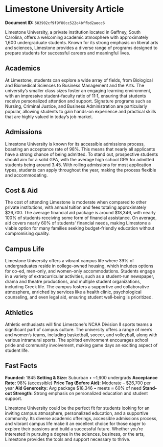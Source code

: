 # Limestone University Article

**Document ID:** `503902cf9f9f80cc522c4bffbd2aecc6`

Limestone University, a private institution located in Gaffney, South Carolina, offers a welcoming academic atmosphere with approximately 1,600 undergraduate students. Known for its strong emphasis on liberal arts and sciences, Limestone provides a diverse range of programs designed to prepare students for successful careers and meaningful lives.

## Academics
At Limestone, students can explore a wide array of fields, from Biological and Biomedical Sciences to Business Management and the Arts. The university’s smaller class sizes foster an engaging learning environment, with an impressive student-faculty ratio of 11:1, ensuring that students receive personalized attention and support. Signature programs such as Nursing, Criminal Justice, and Business Administration are particularly popular, allowing students to gain hands-on experience and practical skills that are highly valued in today’s job market.

## Admissions
Limestone University is known for its accessible admissions process, boasting an acceptance rate of 98%. This means that nearly all applicants have a strong chance of being admitted. To stand out, prospective students should aim for a solid GPA, with the average high school GPA for admitted students being around 3.45. With rolling admissions for most application types, students can apply throughout the year, making the process flexible and accommodating.

## Cost & Aid
The cost of attending Limestone is moderate when compared to other private institutions, with annual tuition and fees totaling approximately $26,700. The average financial aid package is around $18,346, with nearly 100% of students receiving some form of financial assistance. On average, aid covers nearly 60% of students' financial needs, making Limestone a viable option for many families seeking budget-friendly education without compromising quality.

## Campus Life
Limestone University offers a vibrant campus life where 39% of undergraduates reside in college-owned housing, which includes options for co-ed, men-only, and women-only accommodations. Students engage in a variety of extracurricular activities, such as a student-run newspaper, drama and theatre productions, and multiple student organizations, including Greek life. The campus fosters a supportive and collaborative atmosphere, enriched by services like a health clinic, psychological counseling, and even legal aid, ensuring student well-being is prioritized.

## Athletics
Athletic enthusiasts will find Limestone's NCAA Division II sports teams a significant part of campus culture. The university offers a range of men’s and women’s teams, including basketball, soccer, and volleyball, along with various intramural sports. The spirited environment encourages school pride and community involvement, making game days an exciting aspect of student life.

## Fast Facts
**Founded:** 1845
**Setting & Size:** Suburban • ~1,600 undergrads
**Acceptance Rate:** 98% (accessible)
**Price Tag (Before Aid):** Moderate – $26,700 per year
**Aid Generosity:** Avg package $18,346 • meets ≈ 60% of need
**Stand-out Strength:** Strong emphasis on personalized education and student support.

Limestone University could be the perfect fit for students looking for an inviting campus atmosphere, personalized education, and a supportive community. Its diverse academic offerings, accessible admissions process, and vibrant campus life make it an excellent choice for those eager to explore their passions and build a successful future. Whether you’re interested in pursuing a degree in the sciences, business, or the arts, Limestone provides the tools and support necessary to thrive.
